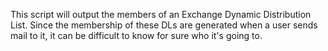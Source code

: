 This script will output the members of an Exchange Dynamic Distribution List. Since the membership of these DLs are generated when a user sends mail to it, it can be difficult to know for sure who it's going to.
